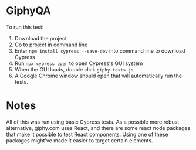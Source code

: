  # GiphyQA
To run this test:
1. Download the project
2. Go to project in command line
3. Enter `npm install cypress --save-dev` into command line to download Cypress
4. Run `npx cypress open` to open Cypress's GUI system
5. When the GUI loads, double click `giphy-tests.js`
6. A Google Chrome window should open that will automatically run the tests.

# Notes
All of this was run using basic Cypress tests. As a possible more robust alternative, giphy.com uses React, and there are some react node packages that make it possible to test React components. Using one of these packages might've made it easier to target certain elements.
